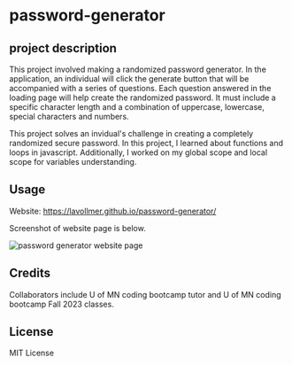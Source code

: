 # password-generator

## project description

This project involved making a randomized password generator. In the application, an individual will click the generate button that will be accompanied with a series of questions. Each question answered in the loading page will help create the randomized password. It must include a specific character length and a combination of uppercase, lowercase, special characters and numbers.

This project solves an invidual's challenge in creating a completely randomized secure password. In this project, I learned about functions and loops in javascript. Additionally, I worked on my global scope and local scope for variables understanding.
## Usage

Website: https://lavollmer.github.io/password-generator/

Screenshot of website page is below.

![password generator website page]()

## Credits

Collaborators include U of MN coding bootcamp tutor and U of MN coding bootcamp Fall 2023 classes.

## License
 
 MIT License 